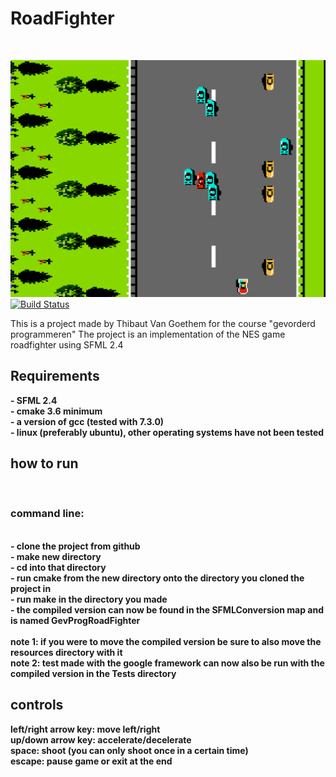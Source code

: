 
<p align="center">
    <h1>RoadFighter</h1><br>
</p>
<img src="readmeFiles/roadfighterScreenshot.png" width="512" )

[![Build Status](https://travis-ci.com/thibautvangoethem/GevProgRoadFighter.svg?token=eqCtdW2odoztZxrP7EYN&branch=master)](https://travis-ci.com/thibautvangoethem/GevProgRoadFighter)

This is a project made by Thibaut Van Goethem for the course "gevorderd programmeren"
The project is an implementation of the NES game roadfighter using SFML 2.4

<h2>Requirements</h2>
<b>- SFML 2.4</b><br>
<b>- cmake 3.6 minimum</b><br>
<b>- a version of gcc (tested with 7.3.0)</b><br>
<b>- linux (preferably ubuntu), other operating systems have not been tested</b><br>

<h2>how to run</h2><br>
<h3>command line:</h3><br>
<b>- clone the project from github</b><br>
<b>- make new directory </b><br>
<b>- cd into that directory</b><br>
<b>- run cmake from the new directory onto the directory you cloned the project in</b><br>
<b>- run make in the directory you made</b><br>
<b>- the compiled version can now be found in the SFMLConversion map and is named GevProgRoadFighter</b><br>
<br>
<b> note 1: if you were to move the compiled version be sure to also move the resources directory with it</b><br>
<b> note 2: test made with the google framework can now also be run with the compiled version in the Tests directory</b><br>

<h2> controls</h2>
<b>left/right arrow key: move left/right</b><br>
<b>up/down arrow key: accelerate/decelerate</b><br>
<b>space: shoot (you can only shoot once in a certain time)</b><br>
<b>escape: pause game or exit at the end</b><br>




